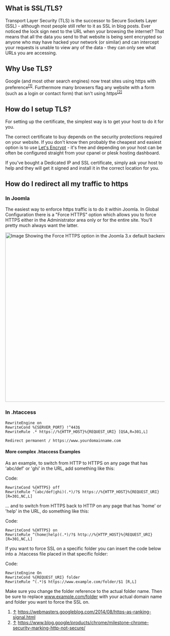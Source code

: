 <!-- Filename: Enabling_HTTPS_on_your_site / Display title: Enabling HTTPS on your site -->

## What is SSL/TLS?

Transport Layer Security (TLS) is the successor to Secure Sockets Layer
(SSL) - although most people still refer to it as SSL in blog posts.
Ever noticed the lock sign next to the URL when your browsing the
internet? That means that all the data you send to that website is being
sent encrypted so anyone who may have hacked your network (or similar)
and can intercept your requests is unable to view any of the data - they
can only see what URLs you are accessing.

## Why Use TLS?

Google (and most other search engines) now treat sites using https with
preference<sup>[\[1\]](#cite_note-1)</sup>. Furthermore many browsers
flag any website with a form (such as a login or contact form) that
isn't using https<sup>[\[2\]](#cite_note-2)</sup>

## How do I setup TLS?

For setting up the certificate, the simplest way is to get your host to
do it for you.

The correct certificate to buy depends on the security protections
required on your website. If you don't know then probably the cheapest
and easiest option is to use
<a href="https://letsencrypt.org/" class="external text" target="_blank"
rel="nofollow noreferrer noopener">Let's Encrypt</a> - it's free and
depending on your host can be often be configured straight from your
cpanel or plesk hosting dashboard.

If you've bought a Dedicated IP and SSL certificate, simply ask your
host to help and they will get it signed and install it in the correct
location for you.

## How do I redirect all my traffic to https

### In Joomla

The easiest way to enforce https traffic is to do it within Joomla. In
Global Configuration there is a "Force HTTPS" option which allows you to
force HTTPS either in the Administrator area only or for the entire
site. You'll pretty much always want the latter.

<img
src="https://docs.joomla.org/images/thumb/6/6d/Enable_HTTPS_In_Global_Config-en.png/800px-Enable_HTTPS_In_Global_Config-en.png"
decoding="async"
srcset="https://docs.joomla.org/images/thumb/6/6d/Enable_HTTPS_In_Global_Config-en.png/1200px-Enable_HTTPS_In_Global_Config-en.png 1.5x, https://docs.joomla.org/images/6/6d/Enable_HTTPS_In_Global_Config-en.png 2x"
data-file-width="1512" data-file-height="1012" width="800" height="535"
alt="Image Showing the Force HTTPS option in the Joomla 3.x default backend template" />

### In .htaccess

    RewriteEngine on
    RewriteCond %{SERVER_PORT} !^443$
    RewriteRule .* https://%{HTTP_HOST}%{REQUEST_URI} [QSA,R=301,L]

    Redirect permanent / https://www.yourdomainname.com

#### More complex .htaccess Examples

As an example, to switch from HTTP to HTTPS on any page that has
'abc/def' or 'ghi' in the URL, add something like this:

Code:

    RewriteCond %{HTTPS} off
    RewriteRule ^(abc/def|ghi)(.*)/?$ https://%{HTTP_HOST}%{REQUEST_URI} [R=301,NC,L]

... and to switch from HTTPS back to HTTP on any page that has 'home' or
'help' in the URL, do something like this:

Code:

    RewriteCond %{HTTPS} on
    RewriteRule ^(home|help)(.*)/?$ http://%{HTTP_HOST}%{REQUEST_URI} [R=301,NC,L]

If you want to force SSL on a specific folder you can insert the code
below into a .htaccess file placed in that specific folder:

Code:

    RewriteEngine On
    RewriteCond %{REQUEST_URI} folder
    RewriteRule ^(.*)$ https://www.example.com/folder/$1 [R,L]

Make sure you change the folder reference to the actual folder name.
Then be sure to replace www.example.com/folder with your actual domain
name and folder you want to force the SSL on.

1.  <span id="cite_note-1">[↑](#cite_ref-1) <a
    href="https://webmasters.googleblog.com/2014/08/https-as-ranking-signal.html"
    class="external free" target="_blank"
    rel="nofollow noreferrer noopener">https://webmasters.googleblog.com/2014/08/https-as-ranking-signal.html</a></span>
2.  <span id="cite_note-2">[↑](#cite_ref-2) <a
    href="https://www.blog.google/products/chrome/milestone-chrome-security-marking-http-not-secure/"
    class="external free" target="_blank"
    rel="nofollow noreferrer noopener">https://www.blog.google/products/chrome/milestone-chrome-security-marking-http-not-secure/</a></span>

